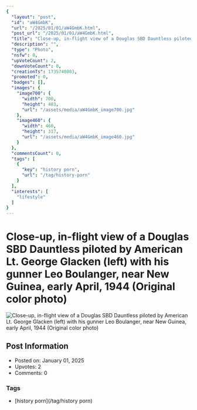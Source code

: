 ```yaml
---
{
  "layout": "post",
  "id": "aW4GmbK",
  "url": "/2025/01/01/aW4GmbK.html",
  "post_url": "/2025/01/01/aW4GmbK.html",
  "title": "Close-up, in-flight view of a Douglas SBD Dauntless piloted by American Lt. George Glacken (left) with his gunner Leo Boulanger, near New Guinea, early April, 1944 (Original color photo)",
  "description": "",
  "type": "Photo",
  "nsfw": 0,
  "upVoteCount": 2,
  "downVoteCount": 0,
  "creationTs": 1735740803,
  "promoted": 0,
  "badges": [],
  "images": {
    "image700": {
      "width": 700,
      "height": 483,
      "url": "/assets/media/aW4GmbK_image700.jpg"
    },
    "image460": {
      "width": 460,
      "height": 317,
      "url": "/assets/media/aW4GmbK_image460.jpg"
    }
  },
  "commentsCount": 0,
  "tags": [
    {
      "key": "history porn",
      "url": "/tag/history-porn"
    }
  ],
  "interests": [
    "lifestyle"
  ]
}
---
```


# Close-up, in-flight view of a Douglas SBD Dauntless piloted by American Lt. George Glacken (left) with his gunner Leo Boulanger, near New Guinea, early April, 1944 (Original color photo)

![Close-up, in-flight view of a Douglas SBD Dauntless piloted by American Lt. George Glacken (left) with his gunner Leo Boulanger, near New Guinea, early April, 1944 (Original color photo)](/assets/media/aW4GmbK_image700.jpg)

## Post Information

- Posted on: January 01, 2025
- Upvotes: 2
- Comments: 0

### Tags

- [history porn](/tag/history porn)
